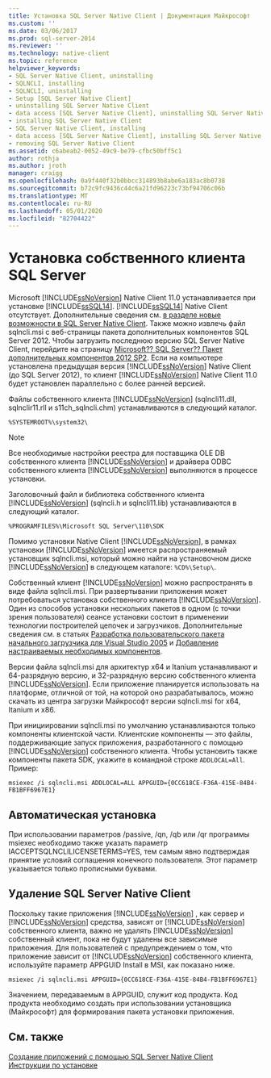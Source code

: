 ```yaml
---
title: Установка SQL Server Native Client | Документация Майкрософт
ms.custom: ''
ms.date: 03/06/2017
ms.prod: sql-server-2014
ms.reviewer: ''
ms.technology: native-client
ms.topic: reference
helpviewer_keywords:
- SQL Server Native Client, uninstalling
- SQLNCLI, installing
- SQLNCLI, uninstalling
- Setup [SQL Server Native Client]
- uninstalling SQL Server Native Client
- data access [SQL Server Native Client], uninstalling SQL Server Native Client
- installing SQL Server Native Client
- SQL Server Native Client, installing
- data access [SQL Server Native Client], installing SQL Server Native Client
- removing SQL Server Native Client
ms.assetid: c6abeab2-0052-49c9-be79-cfbc50bff5c1
author: rothja
ms.author: jroth
manager: craigg
ms.openlocfilehash: 0a9f440f32b0bbcc314893b8abe6a183ac8b0738
ms.sourcegitcommit: b72c9fc9436c44c6a21fd96223c73bf94706c06b
ms.translationtype: MT
ms.contentlocale: ru-RU
ms.lasthandoff: 05/01/2020
ms.locfileid: "82704422"
---
```

# <a name="installing-sql-server-native-client"></a>Установка собственного клиента SQL Server
  Microsoft [!INCLUDE[ssNoVersion](../../../includes/ssnoversion-md.md)] Native Client 11.0 устанавливается при установке [!INCLUDE[ssSQL14](../../../includes/sssql14-md.md)]. [!INCLUDE[ssSQL14](../../../includes/sssql14-md.md)] Native Client отсутствует. Дополнительные сведения см. [в разделе новые возможности в SQL Server Native Client](../sql-server-native-client.md). Также можно извлечь файл sqlncli.msi с веб-страницы пакета дополнительных компонентов SQL Server 2012. Чтобы загрузить последнюю версию SQL Server Native Client, перейдите на страницу [Microsoft?? SQL Server?? Пакет дополнительных компонентов 2012 SP2](https://www.microsoft.com/download/details.aspx?id=43339). Если на компьютере установлена предыдущая версия [!INCLUDE[ssNoVersion](../../../includes/ssnoversion-md.md)] Native Client (до SQL Server 2012), то клиент [!INCLUDE[ssNoVersion](../../../includes/ssnoversion-md.md)] Native Client 11.0 будет установлен параллельно с более ранней версией.  
  
 Файлы собственного клиента [!INCLUDE[ssNoVersion](../../../includes/ssnoversion-md.md)] (sqlncli11.dll, sqlnclir11.rll и s11ch_sqlncli.chm) устанавливаются в следующий каталог.  
  
 `%SYSTEMROOT%\system32\`  
  
> [!NOTE]  
>  Все необходимые настройки реестра для поставщика OLE DB собственного клиента [!INCLUDE[ssNoVersion](../../../includes/ssnoversion-md.md)] и драйвера ODBC собственного клиента [!INCLUDE[ssNoVersion](../../../includes/ssnoversion-md.md)] выполняются в процессе установки.  
  
 Заголовочный файл и библиотека собственного клиента [!INCLUDE[ssNoVersion](../../../includes/ssnoversion-md.md)] (sqlncli.h и sqlncli11.lib) устанавливаются в следующий каталог.  
  
 `%PROGRAMFILES%\Microsoft SQL Server\110\SDK`  
  
 Помимо установки Native Client [!INCLUDE[ssNoVersion](../../../includes/ssnoversion-md.md)], в рамках установки [!INCLUDE[ssNoVersion](../../../includes/ssnoversion-md.md)] имеется распространяемый установщик sqlncli.msi, который можно найти на установочном диске [!INCLUDE[ssNoVersion](../../../includes/ssnoversion-md.md)] в следующем каталоге: `%CD%\Setup\`.  
  
 Собственный клиент [!INCLUDE[ssNoVersion](../../../includes/ssnoversion-md.md)] можно распространять в виде файла sqlncli.msi. При развертывании приложения может потребоваться установка собственного клиента [!INCLUDE[ssNoVersion](../../../includes/ssnoversion-md.md)]. Один из способов установки нескольких пакетов в одном (с точки зрения пользователя) сеансе установки состоит в применении технологии построителей цепочек и загрузчиков. Дополнительные сведения см. в статьях [Разработка пользовательского пакета начального загрузчика для Visual Studio 2005](https://go.microsoft.com/fwlink/?LinkId=115667) и [Добавление настраиваемых необходимых компонентов](https://go.microsoft.com/fwlink/?LinkId=115668).  
  
 Версии файла sqlncli.msi для архитектур x64 и Itanium устанавливают и 64-разрядную версию, и 32-разрядную версию собственного клиента [!INCLUDE[ssNoVersion](../../../includes/ssnoversion-md.md)]. Если приложение планируется использовать на платформе, отличной от той, на которой оно разрабатывалось, можно скачать из центра загрузки Майкрософт версии sqlncli.msi for x64, Itanium и x86.  
  
 При инициировании sqlncli.msi по умолчанию устанавливаются только компоненты клиентской части. Клиентские компоненты — это файлы, поддерживающие запуск приложения, разработанного с помощью [!INCLUDE[ssNoVersion](../../../includes/ssnoversion-md.md)] собственного клиента. Чтобы установить также компоненты пакета SDK, укажите в командной строке `ADDLOCAL=All`. Пример:  
  
 `msiexec /i sqlncli.msi ADDLOCAL=ALL APPGUID={0CC618CE-F36A-415E-84B4-FB1BFF6967E1}`  
  
## <a name="silent-install"></a>Автоматическая установка  
 При использовании параметров /passive, /qn, /qb или /qr программы msiexec необходимо также указать параметр IACCEPTSQLNCLILICENSETERMS=YES, тем самым явно подтверждая принятие условий соглашения конечного пользователя. Этот параметр указывается только прописными буквами.  
  
## <a name="uninstalling-sql-server-native-client"></a>Удаление SQL Server Native Client  
 Поскольку такие приложения [!INCLUDE[ssNoVersion](../../../includes/ssnoversion-md.md)] , как сервер и [!INCLUDE[ssNoVersion](../../../includes/ssnoversion-md.md)] средства, зависят от [!INCLUDE[ssNoVersion](../../../includes/ssnoversion-md.md)] собственного клиента, важно не удалять [!INCLUDE[ssNoVersion](../../../includes/ssnoversion-md.md)] собственный клиент, пока не будут удалены все зависимые приложения. Для пользователей с предупреждением о том, что приложение зависит от [!INCLUDE[ssNoVersion](../../../includes/ssnoversion-md.md)] собственного клиента, используйте параметр APPGUID Install в MSI, как показано ниже.  
  
 `msiexec /i sqlncli.msi APPGUID={0CC618CE-F36A-415E-84B4-FB1BFF6967E1}`  
  
 Значением, передаваемым в APPGUID, служит код продукта. Код продукта необходимо создать при использовании установщика (Майкрософт) для формирования пакета установки приложения.  
  
## <a name="see-also"></a>См. также  
 [Создание приложений с помощью SQL Server Native Client](installing-sql-server-native-client.md)   
 [Инструкции по установке](../../../sql-server/install/installation-how-to-topics.md)  
  
  
